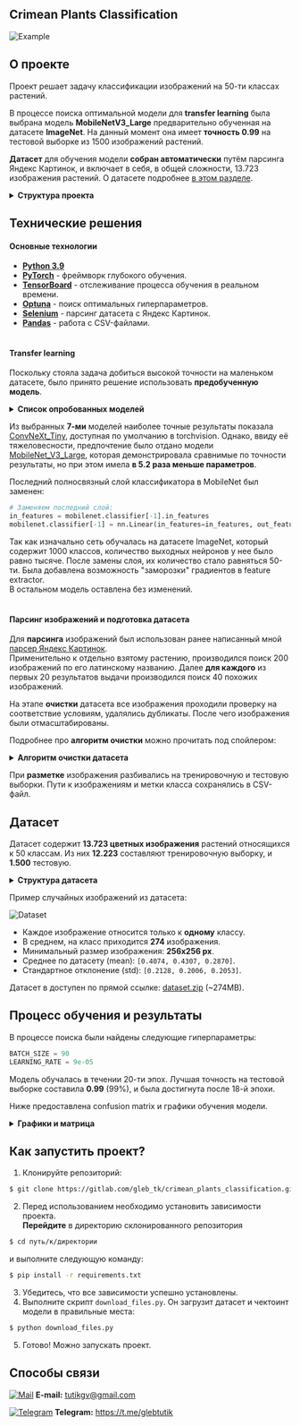 ##  Crimean Plants Classification

![Example][example]<br>

## О проекте
Проект решает задачу классификации изображений на 50-ти классах растений.

В процессе поиска оптимальной модели для **transfer learning** была 
выбрана модель **MobileNetV3_Large** предварительно обученная 
на датасете **ImageNet**. На данный момент она имеет **точность 0.99** на
тестовой выборке из 1500 изображений растений.

**Датасет** для обучения модели **собран автоматически** путём парсинга 
Яндекс Картинок, и включает в себя, в общей сложности, 13.723 
изображения растений. О датасете подробнее [в этом разделе](#датасет).



<details>
    <summary><strong>Структура проекта</strong></summary>
    
Такую структуру имеет проект *после* выполнения скрипта `download_files.py`, 
который загружает чекпоинт и датасет:
```
.
├── checkpoints                                 
│   └── plants_model_checkpoint
│       └── plants_model.pth.tar                # Чекпоинт модели
│
├── data                                        
│   ├── dataset                                 
│   │   ├── test                                # Директория тестовых изображений
│   │   │   ├── Adenophora liliifolia
│   │   │   ├── Adiantum capillus-veneris
│   │   │               ...
│   │   ├── train                               # Директория тренировочных изображений
│   │   │   ├── Adenophora liliifolia
│   │   │   ├── Adiantum capillus-veneris
│   │   │               ...
│   │   ├── test_labels.csv                     # Тестовый CSV-файл
│   │   └── train_labels.csv                    # Тренировочный CSV-файл
│   └── crimean_plants.csv                      # CSV-файл содержащий названия растений и метку класса
│
├── dataset_preparation                         
│   ├── parsing
│   │   ├── data
│   │   │   └── crimean_plants.csv              # CSV-файл содержащий названия растений и метку класса
│   │   ├── geckodriver
│   │   │   └── geckodriver.exe                 # Драйвер для управления FireFox
│   │   ├── parsing.py                          # Скрипт парсинга растений
│   │   ├── parsing_utils.py                    # Утилиты, необходимые при парсинге
│   │   └── yandex_images_parser.py             # Парсер. (Мой проект с парсером - gitlab.com/gleb_tk/yandex_images_parser)
│   ├── cleaning                                 
│   │   ├── cleaning.py                         # Скрипт очистки датасета 
│   │   └── cleaning_utils.py                   # Утилиты, необходимые при очистке датасета
│   └── labeling
│       ├── labeling.py                         # Скрипт разметки данных
│       └── labeling_utils.py                   # Утилиты, необходимые при очистке данных
│
├── config.py                                   # Конфигурации
├── dataset.py                                  # Класс датасета
├── download_files.py                           # Скрипт, загружающий датасет и чекпоинт модели
├── hyperparameter_optimization.py              # Скрипт поиска оптимальных гиперпараметров 
├── model.py                                    # Класс модели
├── train.py                                    # Скрипт обучения модели
├── utils.py                                    # Утилиты 
├── requirements.txt                            # Зависимости проекта
└── README.md
```
</details>


## Технические решения

#### Основные технологии

- **[Python 3.9](https://www.python.org/downloads/release/python-390/)**<br> 
- **[PyTorch](https://pytorch.org)** - фреймворк глубокого обучения.<br>
- **[TensorBoard](https://pytorch.org/docs/stable/tensorboard.html)** - отслеживание процесса обучения в реальном времени.<br> 
- **[Optuna](https://optuna.org)** - поиск оптимальных гиперпараметров.<br>
- **[Selenium](https://www.selenium.dev)** - парсинг датасета с Яндекс Картинок.
- **[Pandas](https://pandas.pydata.org)** - работа с CSV-файлами.<br><br>


#### Transfer learning

Поскольку стояла задача добиться высокой точности на маленьком датасете,
было принято решение 
использовать **предобученную модель**.

<details>
    <summary><strong>Список опробованных моделей</strong></summary>

```python
models = ["alexnet", "convnext_tiny", "densenet121", "densenet201", "resnet18", "mobilenet_v3_small", "mobilenet_v3_large"]
```

</details>

Из выбранных **7-ми** моделей 
наиболее точные результаты показала 
[ConvNeXt_Tiny](https://pytorch.org/vision/stable/models/generated/torchvision.models.convnext_tiny.html),
доступная по умолчанию в torchvision. 
Однако, ввиду её тяжеловесности, предпочтение было отдано модели
[MobileNet_V3_Large](https://pytorch.org/vision/stable/models/generated/torchvision.models.mobilenet_v3_large.html),
которая демонстрировала сравнимые по точности результаты, но при этом имела 
**в 5.2 раза меньше параметров**.

Последний полносвязный слой классификатора в MobileNet был заменен: 
```python
# Заменяем последний слой:
in_features = mobilenet.classifier[-1].in_features
mobilenet.classifier[-1] = nn.Linear(in_features=in_features, out_features=config.OUT_FEATURES)
```
Так как изначально сеть обучалась на датасете ImageNet, который содержит
1000 классов, количество выходных нейронов у нее было равно тысяче.
После замены слоя, их количество стало равняться 50-ти. 
Была добавлена возможность "заморозки" градиентов в feature extractor.<br>
В остальном модель оставлена без изменений.<br><br>


#### Парсинг изображений и подготовка датасета

Для **парсинга** изображений был использован ранее написанный мной [парсер
Яндекс Картинок](https://gitlab.com/gleb_tk/yandex_images_parser).<br>
Применительно к отдельно взятому растению, производился поиск 200
изображений по его латинскому названию. Далее **для каждого** из первых 20 
результатов выдачи производился поиск 40 похожих изображений.  

На этапе **очистки** датасета все изображения проходили проверку
на соответствие условиям, удалялись дубликаты.
После чего изображения были отмасштабированы.

Подробнее про **алгоритм очистки** можно прочитать под спойлером:

<details>
    <summary><strong>Алгоритм очистки датасета</strong></summary>

Для изображений, относящихся к одному классу, применяем 
следующие шаги:

1. Проверяем, все ли изображения являются действительными, удаляем мусор.
2. Удаляем изображения, которые не удовлетворяют заданным условиям 
(размер >= 256 пикселей по меньшей стороне, цветовой режим RGB)
3. Удаляем дубликаты изображений. Для этого, с использованием библиотеки
[ImageHash](https://pypi.org/project/ImageHash/), получаем 
[average_hash](https://www.hackerfactor.com/blog/index.php?/archives/432-Looks-Like-It.html) 
избражений и удаляем изображения имеющие 
одинаковые или близкие хэши.
4. Масштабируем изображения до 256px по меньшей стороне.
5. Сохраняем изображения в отдельную директорию.
6. Готово! Переходим к следующему классу.

Финальную очистку производим вручную.

</details>

При **разметке** изображения разбивались на тренировочную и тестовую выборки.
Пути к изображениям и метки класса сохранялись в CSV-файл.

## Датасет

Датасет содержит **13.723 цветных изображения** растений относящихся к 50 классам.
Из них **12.223** составляют тренировочную выборку, и **1.500** тестовую.

<details>
    <summary><strong>Структура датасета</strong></summary>

```
dataset                                 
├── test                                        # Директория тестовых изображений
│   ├── Adenophora liliifolia                   # Директория 1-го класса
│   │   ├──adenophora_liliifolia_test_1.jpg     
│   │   ├──adenophora_liliifolia_test_2.jpg
│   │               ...
│   │               
│   ├── Adiantum capillus-veneris               # Директория 2-го класса
│               ...
│
├── train                                       # Директория тренировочных изображений
│   ├── Adenophora liliifolia                   # Директория 1-го класса
│   │   ├──adenophora_liliifolia_train_1.jpg
│   │   ├──adenophora_liliifolia_train_2.jpg
│   │               ...
│   │
│   ├── Adiantum capillus-veneris               # Директория 2-го класса
│               ...
│
├── test_labels.csv                             # Тестовый CSV-файл содержащий столбцы path и label (путь к изображению и метка класса)
└── train_labels.csv                            # Тренировочный CSV-файл содержащий столбцы path и label
```

</details>

Пример случайных изображений из датасета:

![Dataset](https://i.imgur.com/1ZqRspx.png)

- Каждое изображение относится только к **одному** классу. 
- В среднем, на класс приходится **274** изображения.
- Минимальный размер изображения: **256x256 px**.
- Среднее по датасету (mean):   `[0.4074, 0.4307, 0.2870]`.
- Стандартное отклонение (std): `[0.2128, 0.2006, 0.2053]`.

Датасет в доступен по прямой ссылке: 
[dataset.zip](https://gitlab.com/glebtutik/crimean_plants_classification_files/-/raw/main/data/dataset.zip)
(~274MB).

## Процесс обучения и результаты

В процессе поиска были найдены следующие гиперпараметры:

```python
BATCH_SIZE = 90
LEARNING_RATE = 9e-05
```

Модель обучалась в течении 20-ти эпох.
Лучшая точность на тестовой выборке составила **0.99** (99%), и была 
достигнута после 18-й эпохи.

Ниже предоставлена confusion matrix и графики обучения модели.

<details>
    <summary><strong>Графики и матрица</strong></summary>

**Графики**, полученные в процессе обучения (accuracy, loss):

![Accuracy, Loss](https://i.imgur.com/caJE8S3.jpg)

**Confusion matrix** (матрица несоответствий):

![Confusion matrix](https://i.imgur.com/XGxscVO.jpg)

В большем резмере матрицу можно посмотреть по 
[ссылке](https://i.imgur.com/Nhkkeex.jpg).

</details>


## Как запустить проект?

1. Клонируйте репозиторий:
```bash
$ git clone https://gitlab.com/gleb_tk/crimean_plants_classification.git
```

2. Перед использованием необходимо установить зависимости проекта.<br>
**Перейдите** в директорию склонированного репозитория 

```bash
$ cd путь/к/директории
```

и выполните следующую команду:

```bash
$ pip install -r requirements.txt
```

3. Убедитесь, что все зависимости успешно установлены.
4. Выполните скрипт `download_files.py`. Он загрузит датасет и 
чектоинт модели в правильные места:

```bash
$ python download_files.py
```

5. Готово! Можно запускать проект.

## Способы связи

[![Mail](https://i.imgur.com/HILZFT2.png)](mailto:tutikgv@gmail.com)
**E-mail:**
[tutikgv@gmail.com](mailto:tutikgv@gmail.com) <br>

[![Telegram](https://i.imgur.com/IMICyTA.png)](https://t.me/glebtutik)
**Telegram:**
https://t.me/glebtutik <br>



[cover]: https://i.imgur.com/D7So6VS.png "Cover"
[example]: https://i.imgur.com/jmO3u0U.gif "Example"


